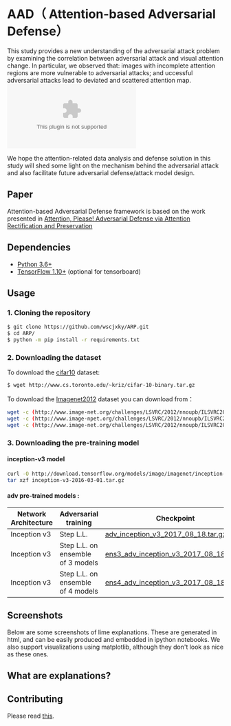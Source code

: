# AAD（ Attention-based Adversarial Defense）

This study provides a new understanding of the adversarial attack problem by examining the correlation between adversarial attack and visual attention change. In particular, we observed that: images with incomplete attention regions are more vulnerable to adversarial attacks; and uccessful adversarial attacks lead to deviated and scattered attention map. 
![image](https://github.com/wscjxky/AAD-framework/blob/master/static/head.eps) 

We hope the attention-related data analysis and defense solution in this study will shed some light on the mechanism behind the adversarial attack and also facilitate future adversarial defense/attack model design.

## Paper
Attention-based Adversarial Defense framework is based on the work presented in [Attention, Please! Adversarial Defense via Attention Rectification and Preservation
](https://arxiv.org/abs/1811.09831) 

## Dependencies
* [Python 3.6+](https://www.continuum.io/downloads)
* [TensorFlow 1.10+](https://www.tensorflow.org/) (optional for tensorboard)


## Usage

### 1. Cloning the repository
```bash
$ git clone https://github.com/wscjxky/ARP.git
$ cd ARP/
$ python -m pip install -r requirements.txt
```

### 2. Downloading the dataset
To download the [cifar10](https://www.kaggle.com/c/cifar-10) dataset:
```bash
$ wget http://www.cs.toronto.edu/~kriz/cifar-10-binary.tar.gz
```

To download the [Imagenet2012](http://www.image-net.org/challenges/LSVRC/2012/) dataset you can download from：
```bash
wget -c (http://www.image-net.org/challenges/LSVRC/2012/nnoupb/ILSVRC2012_img_train.tar) 
wget -c (http://www.image-npet.org/challenges/LSVRC/2012/nnoupb/ILSVRC2012_img_val.tar)
wget -c (http://www.image-net.org/challenges/LSVRC/2012/nnoupb/ILSVRC2012_img_test.tar)
```




### 3. Downloading the pre-training model

#### inception-v3 model

```bash
curl -O http://download.tensorflow.org/models/image/imagenet/inception-v3-2016-03-01.tar.gz
tar xzf inception-v3-2016-03-01.tar.gz
```

####  adv pre-trained models :

Network Architecture | Adversarial training | Checkpoint
---------------------|----------------------|----------------
Inception v3 | Step L.L. | [adv_inception_v3_2017_08_18.tar.gz](http://download.tensorflow.org/models/adv_inception_v3_2017_08_18.tar.gz)
Inception v3 | Step L.L. on ensemble of 3 models | [ens3_adv_inception_v3_2017_08_18.tar.gz](http://download.tensorflow.org/models/ens3_adv_inception_v3_2017_08_18.tar.gz)
Inception v3 | Step L.L. on ensemble of 4 models| [ens4_adv_inception_v3_2017_08_18.tar.gz](http://download.tensorflow.org/models/ens4_adv_inception_v3_2017_08_18.tar.gz)


## Screenshots

Below are some screenshots of lime explanations. These are generated in html, and can be easily produced and embedded in ipython notebooks. We also support visualizations using matplotlib, although they don't look as nice as these ones.



## What are explanations?



## Contributing

Please read [this](CONTRIBUTING.md).
